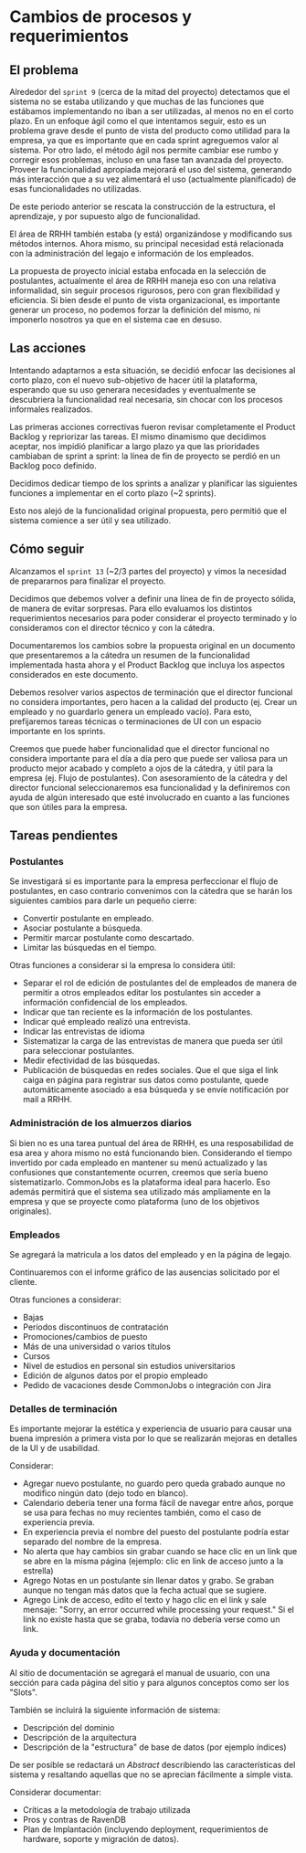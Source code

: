 # Cambios de procesos y requerimientos

## El problema

Alrededor del `sprint 9` (cerca de la mitad del proyecto) detectamos que el sistema no se estaba utilizando y que muchas de las funciones que estábamos implementando no iban a ser utilizadas, al menos no en el corto plazo. En un enfoque ágil como el que intentamos seguir, esto es un problema grave desde el punto de vista del producto como utilidad para la empresa, ya que es importante que en cada sprint agreguemos valor al sistema. Por otro lado, el método ágil nos permite cambiar ese rumbo y corregir esos problemas, incluso en una fase tan avanzada del proyecto. Proveer la funcionalidad apropiada mejorará el uso del sistema, generando más interacción que a su vez alimentará el uso (actualmente planificado) de esas funcionalidades no utilizadas.

De este periodo anterior se rescata la construcción de la estructura, el aprendizaje, y por supuesto algo de funcionalidad.

El área de RRHH también estaba (y está) organizándose y modificando sus métodos internos. Ahora mismo, su principal necesidad está relacionada con la administración del legajo e información de los empleados. 

La propuesta de proyecto inicial estaba enfocada en la selección de postulantes, actualmente el área de RRHH maneja eso con una relativa informalidad, sin seguir procesos rigurosos, pero con gran flexibilidad y eficiencia. Si bien desde el punto de vista organizacional, es importante generar un proceso, no podemos forzar la definición del mismo, ni imponerlo nosotros ya que en el sistema cae en desuso.


## Las acciones

Intentando adaptarnos a esta situación, se decidió enfocar las decisiones al corto plazo, con el nuevo sub-objetivo de hacer útil la plataforma, esperando que su uso generara necesidades y eventualmente se descubriera la funcionalidad real necesaria, sin chocar con los procesos informales realizados.

Las primeras acciones correctivas fueron revisar completamente el Product Backlog y repriorizar las tareas. El mismo dinamismo que decidimos aceptar, nos impidió planificar a largo plazo ya que las prioridades cambiaban de sprint a sprint: la línea de fin de proyecto se perdió en un Backlog poco definido.

Decidimos dedicar tiempo de los sprints a analizar y planificar las siguientes funciones a implementar en el corto plazo (~2 sprints).

Esto nos alejó de la funcionalidad original propuesta, pero permitió que el sistema comience a ser útil y sea utilizado.


## Cómo seguir

Alcanzamos el `sprint 13` (~2/3 partes del proyecto) y vimos la necesidad de prepararnos para finalizar el proyecto. 

Decidimos que debemos volver a definir una línea de fin de proyecto sólida, de manera de evitar sorpresas. Para ello evaluamos los distintos requerimientos necesarios para poder considerar el proyecto terminado y lo consideramos con el director técnico y con la cátedra. 

Documentaremos los cambios sobre la propuesta original en un documento que presentaremos a la cátedra un resumen de la funcionalidad implementada hasta ahora y el Product Backlog que incluya los aspectos considerados en este documento.

Debemos resolver varios aspectos de terminación que el director funcional no considera importantes, pero hacen a la calidad del producto (ej. Crear un empleado y no guardarlo genera un empleado vacío). Para esto, prefijaremos tareas técnicas o terminaciones de UI con un espacio importante en los sprints.

Creemos que puede haber funcionalidad que el director funcional no considera importante para el día a día pero que puede ser valiosa para un producto mejor acabado y completo a ojos de la cátedra, y útil para la empresa (ej. Flujo de postulantes). Con asesoramiento de la cátedra y del director funcional seleccionaremos esa funcionalidad y la definiremos con ayuda de algún interesado que esté involucrado en cuanto a las funciones que son útiles para la empresa.

## Tareas pendientes

### Postulantes

Se investigará si es importante para la empresa perfeccionar el flujo de postulantes, en caso contrario convenimos con la cátedra que se harán los siguientes cambios para darle un pequeño cierre:

* Convertir postulante en empleado.
* Asociar postulante a búsqueda.
* Permitir marcar postulante como descartado.
* Limitar las búsquedas en el tiempo.

Otras funciones a considerar si la empresa lo considera útil:

* Separar el rol de edición de postulantes del de empleados de manera de permitir a otros empleados editar los postulantes sin acceder a información confidencial de los empleados.
* Indicar que tan reciente es la información de los postulantes.
* Indicar qué empleado realizó una entrevista.
* Indicar las entrevistas de idioma
* Sistematizar la carga de las entrevistas de manera que pueda ser útil para seleccionar postulantes.
* Medir efectividad de las búsquedas.
* Publicación de búsquedas en redes sociales. Que el que siga el link caiga en página para registrar sus datos como postulante, quede automáticamente asociado a esa búsqueda y se envíe notificación por mail a RRHH. 

### Administración de los almuerzos diarios

Si bien no es una tarea puntual del área de RRHH, es una resposabilidad de esa area y ahora mismo no está funcionando bien. Considerando el tiempo invertido por cada empleado en mantener su menú actualizado y las confusiones que constantemente ocurren, creemos que sería bueno sistematizarlo. CommonJobs es la plataforma ideal para hacerlo. Eso además permitirá que el sistema sea utilizado más ampliamente en la empresa y que se proyecte como plataforma (uno de los objetivos originales).

### Empleados

Se agregará la matricula a los datos del empleado y en la página de legajo.

Continuaremos con el informe gráfico de las ausencias solicitado por el cliente.

Otras funciones a considerar:

* Bajas
* Períodos discontinuos de contratación
* Promociones/cambios de puesto
* Más de una universidad o varios títulos
* Cursos
* Nivel de estudios en personal sin estudios universitarios
* Edición de algunos datos por el propio empleado
* Pedido de vacaciones desde CommonJobs o integración con Jira

### Detalles de terminación

Es importante mejorar la estética y experiencia de usuario para causar una buena impresión a primera vista por lo que se realizarán mejoras en detalles de la UI y de usabilidad.

Considerar:

* Agregar nuevo postulante, no guardo pero queda grabado aunque no modifico ningún dato (dejo todo en blanco).
* Calendario debería tener una forma fácil de navegar entre años, porque se usa para fechas no muy recientes también, como el caso de experiencia previa.
* En experiencia previa el nombre del puesto del postulante podría estar separado del nombre de la empresa.
* No alerta que hay cambios sin grabar cuando se hace clic en un link que se abre en la misma página (ejemplo: clic en link de acceso junto a la estrella)
* Agrego Notas en un postulante sin llenar datos y grabo. Se graban aunque no tengan más datos que la fecha actual que se sugiere.
* Agrego Link de acceso, edito el texto y hago clic en el link y sale mensaje: "Sorry, an error occurred while processing your request." Si el link no existe hasta que se graba, todavía no debería verse como un link. 

### Ayuda y documentación

Al sitio de documentación se agregará el manual de usuario, con una sección para cada página del sitio y para algunos conceptos como ser los "Slots".

También se incluirá la siguiente información de sistema:

* Descripción del dominio
* Descripción de la arquitectura
* Descripción de la "estructura" de base de datos (por ejemplo índices)

De ser posible se redactará un _Abstract_ describiendo las características del sistema y resaltando aquellas que no se aprecian fácilmente a simple vista.

Considerar documentar:

* Críticas a la metodología de trabajo utilizada
* Pros y contras de RavenDB
* Plan de Implantación (incluyendo deployment, requerimientos de hardware, soporte y migración de datos).